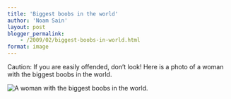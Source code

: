 ```yaml
---
title: 'Biggest boobs in the world'
author: 'Noam Sain'
layout: post
blogger_permalink:
    - /2009/02/biggest-boobs-in-world.html
format: image
---
```


Caution: If you are easily offended, don’t look! Here is a photo of a woman with the biggest boobs in the world.  
  
![A woman with the biggest boobs in the world.](http://1.bp.blogspot.com/_8aN4krk1nsk/SZrCO9rVV2I/AAAAAAAAAJ8/L45ycJZbFtQ/s400/boobs.jpg)